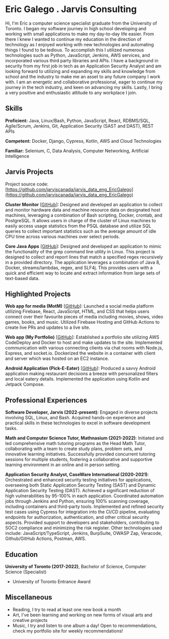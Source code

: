 # Eric Galego . Jarvis Consulting

Hi, I'm Eric a computer science specialist graduate from the University of Toronto. I began my software journey in high school developing and working with small applications to make my day-to-day life easier. From there I knew I wanted to continue my education in the direction of technology as I enjoyed working with new technologies and  automating things I found to be tedious. To accomplish this I utilized numerous technologies such as Python,  JavaScript, Jenkins, AWS services, and incorporated various third party libraries and APIs. I have a background in security from my first job in tech as an Application Security Analyst and am looking forward to utilizing and  expanding my skills and knowledge from school and the industry to make me an asset to any future company I work with. I am an energetic and collaborative professional, eager to continue my journey in the tech industry, and keen on  advancing my skills. Lastly, I bring a very positive and enthusiastic attitude to any workplace I join.


## Skills

**Proficient:** Java, Linux/Bash, Python, JavaScript, React, RDBMS/SQL, Agile/Scrum, Jenkins, Git, Application Security (SAST and DAST), REST APIs

**Competent:** Docker, Django, Cypress, Kotlin, AWS and Cloud Technologies

**Familiar:** Selenium, C, Data Analysis, Computer Networking, Artificial Intelligence

## Jarvis Projects

Project source code: [https://github.com/jarviscanada/jarvis_data_eng_EricGalego](https://github.com/jarviscanada/jarvis_data_eng_EricGalego)


**Cluster Monitor** [[GitHub](https://github.com/jarviscanada/jarvis_data_eng_EricGalego/tree/master/linux_sql)]: Designed and developed an application to collect and monitor hardware data and machine resource data on designated host machines, leveraging a combination of Bash scripting, Docker, crontab, and PostgreSQL. It allows users in  charge of the cluster of Linux machines to easily access usage statistics from the PSQL database and utilize SQL queries to collect important statistics such as the average amount of idle CPU time across various machines over select periods.


**Core Java Apps** [[GitHub](https://github.com/jarviscanada/jarvis_data_eng_EricGalego/tree/master/core_java/grep)]: Designed and developed an application to mimic the functionality of the grep command line utility in Linux. This project is designed to collect and report lines that match a specified regex recursively in a provided directory. The application leverages a combination of Java 8, Docker, streams/lambdas, regex, and SLF4j. This provides users with a quick and efficient way to locate and extract information  from large sets of text-based data.



## Highlighted Projects
**Web app for media (MotM)** [[GitHub](https://github.com/apps-of-the-millennium/motm)]: Launched a social media platform utilizing Firebase, React, JavaScript, HTML, and CSS that helps users connect  over their favourite pieces of media including movies, shows, video games, books, and music. Utilized Firebase  Hosting and GitHub Actions to create live PRs and updates to a live site.


**Web app (My Portfolio)** [[GitHub](https://github.com/galegoer/my-portfolio)]: Established a portfolio site utilizing AWS CodeDeploy and Docker to host and make updates to the site.  Implemented communication with various connecting clients via chat rooms with Node.js, Express, and socket.io. Dockerized the website in a container with client and server which was hosted on an EC2 instance.


**Android Application (Pick-E-Eater)** [[GitHub](https://github.com/apps-of-the-millennium/Pick-E-Eater)]: Produced a savvy Android application making restaurant decisions a breeze with personalized filters and local eatery details. Implemented the application using Kotlin and Jetpack Compose. 



## Professional Experiences

**Software Developer, Jarvis (2022-present)**: Engaged in diverse projects involving SQL, Linux, and Bash. Acquired hands-on experience and practical skills in these technologies to excel in software development tasks.

**Math and Computer Science Tutor, Mathnasium (2021-2022)**: Initiated and led comprehensive math tutoring programs as the Head Math Tutor, collaborating with a team to create study plans, problem sets, and innovative learning initiatives. Successfully provided concurrent tutoring sessions for multiple students, fostering a collaborative and supportive learning environment in an online and in person setting.

**Application Security Analyst, CaseWare International (2020-2021)**: Orchestrated and enhanced security testing initiatives for applications, overseeing both Static Application Security Testing (SAST) and Dynamic Application Security Testing (DAST). Achieved a significant reduction of high vulnerabilities by 95-100% in each application. Coordinated automation jobs through Jenkins and Python, ensuring 100% scanning coverage, including containers and third-party tools. Implemented and refined security test cases using Cypress for integration into the CI/CD pipeline, evaluating endpoints for authorization, authentication, and other critical security aspects. Provided support to developers and stakeholders, contributing to SOC2 compliance and minimizing the risk register. Other technologies used include: JavaScript/TypeScript, Jenkins, BurpSuite, OWASP Zap, Veracode, Github/GitHub Actions, Postman, AWS.


## Education
**University of Toronto (2017-2022)**, Bachelor of Science, Computer Science (Specialist)
- University of Toronto Entrance Award


## Miscellaneous
- Reading, I try to read at least one new book a month
- Art, I've been learning and working on new forms of visual arts and creative projects
- Music, I try and listen to one album a day! Open to recommendations, check my portfolio site for weekly recommendations!